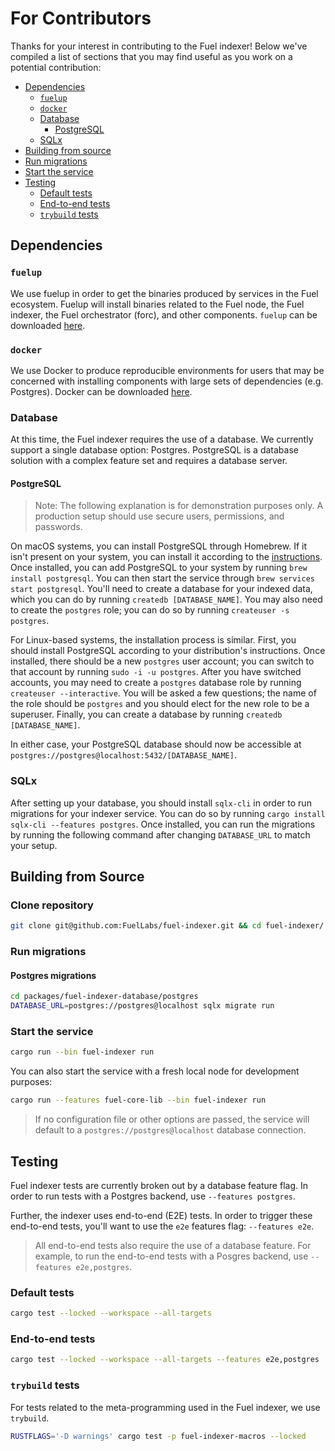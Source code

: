# For Contributors

Thanks for your interest in contributing to the Fuel indexer! Below we've compiled a list of sections that you may find useful as you work on a potential contribution:

- [Dependencies](#dependencies)
  - [`fuelup`](#fuelup)
  - [`docker`](#docker)
  - [Database](#database)
    - [PostgreSQL](#postgresql)
  - [SQLx](#sqlx)
- [Building from source](#building-from-source)
- [Run migrations](#run-migrations)
- [Start the service](#start-the-service)
- [Testing](#testing)
  - [Default tests](#default-tests)
  - [End-to-end tests](#end-to-end-tests)
  - [`trybuild` tests](#trybuild-tests)

## Dependencies

### `fuelup`

We use fuelup in order to get the binaries produced by services in the Fuel ecosystem. Fuelup will install binaries related to the Fuel node, the Fuel indexer, the Fuel orchestrator (forc), and other components. `fuelup` can be downloaded [here](https://github.com/FuelLabs/fuelup).

### `docker`

We use Docker to produce reproducible environments for users that may be concerned with installing components with large sets of dependencies (e.g. Postgres). Docker can be downloaded [here](https://docs.docker.com/engine/install/).

### Database

At this time, the Fuel indexer requires the use of a database. We currently support a single database option: Postgres. PostgreSQL is a database solution with a complex feature set and requires a database server.

#### PostgreSQL

> Note: The following explanation is for demonstration purposes only. A production setup should use secure users, permissions, and passwords.

On macOS systems, you can install PostgreSQL through Homebrew. If it isn't present on your system, you can install it according to the [instructions](https://brew.sh/). Once installed, you can add PostgreSQL to your system by running `brew install postgresql`. You can then start the service through `brew services start postgresql`. You'll need to create a database for your indexed data, which you can do by running `createdb [DATABASE_NAME]`. You may also need to create the `postgres` role; you can do so by running `createuser -s postgres`.

For Linux-based systems, the installation process is similar. First, you should install PostgreSQL according to your distribution's instructions. Once installed, there should be a new `postgres` user account; you can switch to that account by running `sudo -i -u postgres`. After you have switched accounts, you may need to create a `postgres` database role by running `createuser --interactive`. You will be asked a few questions; the name of the role should be `postgres` and you should elect for the new role to be a superuser. Finally, you can create a database by running `createdb [DATABASE_NAME]`.

In either case, your PostgreSQL database should now be accessible at `postgres://postgres@localhost:5432/[DATABASE_NAME]`.

### SQLx

After setting up your database, you should install `sqlx-cli` in order to run migrations for your indexer service. You can do so by running `cargo install sqlx-cli --features postgres`. Once installed, you can run the migrations by running the following command after changing `DATABASE_URL` to match your setup.

## Building from Source

### Clone repository

```bash
git clone git@github.com:FuelLabs/fuel-indexer.git && cd fuel-indexer/
```

### Run migrations

#### Postgres migrations

```sh
cd packages/fuel-indexer-database/postgres
DATABASE_URL=postgres://postgres@localhost sqlx migrate run
```

### Start the service

```bash
cargo run --bin fuel-indexer run
```

You can also start the service with a fresh local node for development purposes:

```bash
cargo run --features fuel-core-lib --bin fuel-indexer run
```

> If no configuration file or other options are passed, the service will default to a `postgres://postgres@localhost` database connection.

## Testing

Fuel indexer tests are currently broken out by a database feature flag. In order to run tests with a Postgres backend, use `--features postgres`.

Further, the indexer uses end-to-end (E2E) tests. In order to trigger these end-to-end tests, you'll want to use the `e2e` features flag: `--features e2e`.

> All end-to-end tests also require the use of a database feature. For example, to run the end-to-end tests with a Posgres backend, use `--features e2e,postgres`.

### Default tests

```bash
cargo test --locked --workspace --all-targets
```

### End-to-end tests

```bash
cargo test --locked --workspace --all-targets --features e2e,postgres
```

### `trybuild` tests

For tests related to the meta-programming used in the Fuel indexer, we use `trybuild`.

```bash
RUSTFLAGS='-D warnings' cargo test -p fuel-indexer-macros --locked
```
